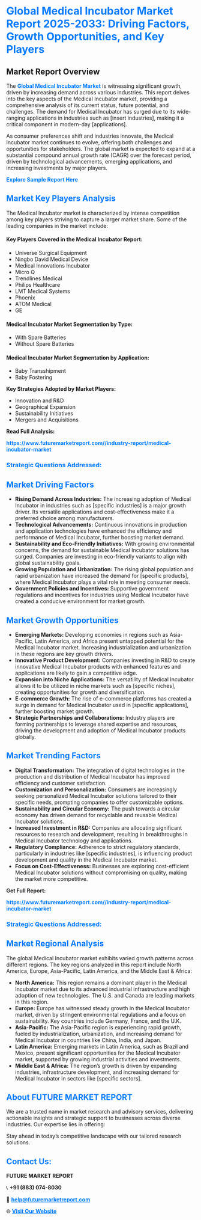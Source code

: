 <h1 style="color: #007BFF;">Global Medical Incubator Market Report 2025-2033: Driving Factors, Growth Opportunities, and Key Players</h1>

<section id="overview">
<h2>Market Report Overview</h2>
<p>The <a href="https://www.futuremarketreport.com//industry-report/medical-incubator-market" style="color: #007BFF; text-decoration: none;"><strong>Global Medical Incubator Market</strong></a> is witnessing significant growth, driven by increasing demand across various industries. This report delves into the key aspects of the Medical Incubator market, providing a comprehensive analysis of its current status, future potential, and challenges. The demand for Medical Incubator has surged due to its wide-ranging applications in industries such as [insert industries], making it a critical component in modern-day [applications].</p>
<p>As consumer preferences shift and industries innovate, the Medical Incubator market continues to evolve, offering both challenges and opportunities for stakeholders. The global market is expected to expand at a substantial compound annual growth rate (CAGR) over the forecast period, driven by technological advancements, emerging applications, and increasing investments by major players.</p>
</section>

<section id="overview">
<p><a href="https://www.futuremarketreport.com//request-sample/reportId=52077" style="color: #007BFF; text-decoration: none;"><strong>Explore Sample Report Here</strong></a></p>
</section>

<section id="key-players">
<h2 style="color: #007BFF;">Market Key Players Analysis</h2>
<p>The Medical Incubator market is characterized by intense competition among key players striving to capture a larger market share. Some of the leading companies in the market include:</p>
<h4>Key Players Covered in the Medical Incubator Report:</h4>
<ul><li>Universe Surgical Equipment</li><li>Ningbo David Medical Device</li><li>Medical Innovations Incubator</li><li>Micro Q</li><li>Trendlines Medical</li><li>Philips Healthcare</li><li>LMT Medical Systems</li><li>Phoenix</li><li>ATOM Medical</li><li>GE</li></ul>
<h4>Medical Incubator Market Segmentation by Type:</h4>
<ul><li>With Spare Batteries</li><li>Without Spare Batteries</li></ul>

<h4>Medical Incubator Market Segmentation by Application:</h4>
<ul><li>Baby Transshipment</li><li>Baby Fostering</li></ul>
<p><strong>Key Strategies Adopted by Market Players:</strong></p>
<ul>
<li>Innovation and R&D</li>
<li>Geographical Expansion</li>
<li>Sustainability Initiatives</li>
<li>Mergers and Acquisitions</li>
</ul>
</section>

<section>
<p><strong>Read Full Analysis: </strong></p><a href="https://www.futuremarketreport.com//industry-report/medical-incubator-market" style="color: #007BFF; text-decoration: none;"><strong>https://www.futuremarketreport.com//industry-report/medical-incubator-market</strong></a>
<h3 style="color: #007BFF;">Strategic Questions Addressed:</h3>
</section>

<section id="driving-factors">
<h2 style="color: #007BFF;">Market Driving Factors</h2>
<ul>
<li><strong>Rising Demand Across Industries:</strong> The increasing adoption of Medical Incubator in industries such as [specific industries] is a major growth driver. Its versatile applications and cost-effectiveness make it a preferred choice among manufacturers.</li>
<li><strong>Technological Advancements:</strong> Continuous innovations in production and application technologies have enhanced the efficiency and performance of Medical Incubator, further boosting market demand.</li>
<li><strong>Sustainability and Eco-Friendly Initiatives:</strong> With growing environmental concerns, the demand for sustainable Medical Incubator solutions has surged. Companies are investing in eco-friendly variants to align with global sustainability goals.</li>
<li><strong>Growing Population and Urbanization:</strong> The rising global population and rapid urbanization have increased the demand for [specific products], where Medical Incubator plays a vital role in meeting consumer needs.</li>
<li><strong>Government Policies and Incentives:</strong> Supportive government regulations and incentives for industries using Medical Incubator have created a conducive environment for market growth.</li>
</ul>
</section>

<section id="growth-opportunities">
<h2 style="color: #007BFF;">Market Growth Opportunities</h2>
<ul>
<li><strong>Emerging Markets:</strong> Developing economies in regions such as Asia-Pacific, Latin America, and Africa present untapped potential for the Medical Incubator market. Increasing industrialization and urbanization in these regions are key growth drivers.</li>
<li><strong>Innovative Product Development:</strong> Companies investing in R&D to create innovative Medical Incubator products with enhanced features and applications are likely to gain a competitive edge.</li>
<li><strong>Expansion into Niche Applications:</strong> The versatility of Medical Incubator allows it to be utilized in niche markets such as [specific niches], creating opportunities for growth and diversification.</li>
<li><strong>E-commerce Growth:</strong> The rise of e-commerce platforms has created a surge in demand for Medical Incubator used in [specific applications], further boosting market growth.</li>
<li><strong>Strategic Partnerships and Collaborations:</strong> Industry players are forming partnerships to leverage shared expertise and resources, driving the development and adoption of Medical Incubator products globally.</li>
</ul>
</section>

<section id="trending-factors">
<h2 style="color: #007BFF;">Market Trending Factors</h2>
<ul>
<li><strong>Digital Transformation:</strong> The integration of digital technologies in the production and distribution of Medical Incubator has improved efficiency and customer satisfaction.</li>
<li><strong>Customization and Personalization:</strong> Consumers are increasingly seeking personalized Medical Incubator solutions tailored to their specific needs, prompting companies to offer customizable options.</li>
<li><strong>Sustainability and Circular Economy:</strong> The push towards a circular economy has driven demand for recyclable and reusable Medical Incubator solutions.</li>
<li><strong>Increased Investment in R&D:</strong> Companies are allocating significant resources to research and development, resulting in breakthroughs in Medical Incubator technology and applications.</li>
<li><strong>Regulatory Compliance:</strong> Adherence to strict regulatory standards, particularly in industries like [specific industries], is influencing product development and quality in the Medical Incubator market.</li>
<li><strong>Focus on Cost-Effectiveness:</strong> Businesses are exploring cost-efficient Medical Incubator solutions without compromising on quality, making the market more competitive.</li>
</ul>
</section>

<section>
<p><strong>Get Full Report: </strong></p><a href="https://www.futuremarketreport.com//industry-report/medical-incubator-market" style="color: #007BFF; text-decoration: none;"><strong>https://www.futuremarketreport.com//industry-report/medical-incubator-market</strong></a>
<h3 style="color: #007BFF;">Strategic Questions Addressed:</h3>
</section>


<section id="regional-analysis">
<h2 style="color: #007BFF;">Market Regional Analysis</h2>
<p>The global Medical Incubator market exhibits varied growth patterns across different regions. The key regions analyzed in this report include North America, Europe, Asia-Pacific, Latin America, and the Middle East & Africa:</p>
<ul>
<li><strong>North America:</strong> This region remains a dominant player in the Medical Incubator market due to its advanced industrial infrastructure and high adoption of new technologies. The U.S. and Canada are leading markets in this region.</li>
<li><strong>Europe:</strong> Europe has witnessed steady growth in the Medical Incubator market, driven by stringent environmental regulations and a focus on sustainability. Key countries include Germany, France, and the U.K.</li>
<li><strong>Asia-Pacific:</strong> The Asia-Pacific region is experiencing rapid growth, fueled by industrialization, urbanization, and increasing demand for Medical Incubator in countries like China, India, and Japan.</li>
<li><strong>Latin America:</strong> Emerging markets in Latin America, such as Brazil and Mexico, present significant opportunities for the Medical Incubator market, supported by growing industrial activities and investments.</li>
<li><strong>Middle East & Africa:</strong> The region’s growth is driven by expanding industries, infrastructure development, and increasing demand for Medical Incubator in sectors like [specific sectors].</li>
</ul>
</section>

<footer>
<h2 style="color: #007BFF;">About FUTURE MARKET REPORT</h2>
<p>We are a trusted name in market research and advisory services, delivering actionable insights and strategic support to businesses across diverse industries. Our expertise lies in offering:</p>

<p>Stay ahead in today’s competitive landscape with our tailored research solutions.</p>

<h2 style="color: #007BFF;">Contact Us:</h2>
<p><strong>FUTURE MARKET REPORT</strong></p>
<p>📞 <strong>+91 (883) 074-8030</strong></p>
<p>📧 <strong><a href="mailto:help@futuremarketreport.com" style="color: #007BFF;">help@futuremarketreport.com</a></strong></p>
<p>🌐 <strong><a href="https://www.futuremarketreport.com/" style="color: #007BFF;">Visit Our Website</a></strong></p>
</footer>